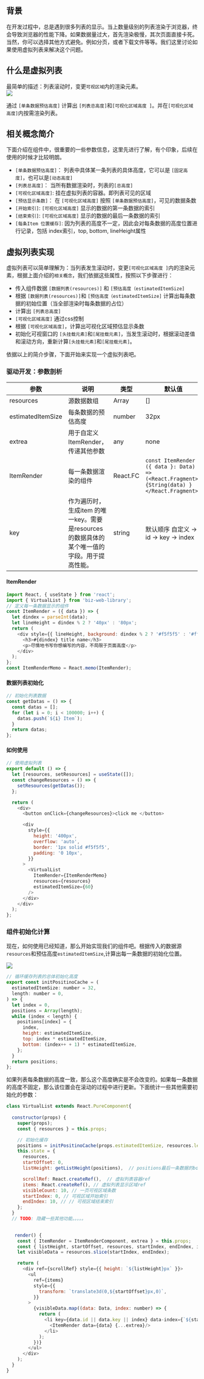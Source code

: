 ## 背景
在开发过程中，总是遇到很多列表的显示。当上数量级别的列表渲染于浏览器，终会导致浏览器的性能下降。如果数据量过大，首先渲染极慢，其次页面直接卡死。当然，你可以选择其他方式避免。例如分页，或者下载文件等等。我们这里讨论如果使用虚拟列表来解决这个问题。

## 什么是虚拟列表
最简单的描述：列表滚动时，变更`可视区域`内的渲染元素。<br>
![](./image/28.png)<br>

通过 `[单条数据预估高度]` 计算出 `[列表总高度]`和`[可视化区域高度 ]`。并在`[可视化区域高度]`内按需渲染列表。


## 相关概念简介
下面介绍在组件中，很重要的一些参数信息，这里先进行了解，有个印象，后续在使用的时候才比较明朗。

- `[单条数据预估高度]`： 列表中具体某一条列表的具体高度，它可以是 `[固定高度]`，也可以是`[动态高度]`
- `[列表总高度]`： 当所有数据渲染时，列表的`[总高度]`
- `[可视化区域高度]`: 挂在虚拟列表的容器。即列表可见的区域
- `[预估显示条数]`： 在 `[可视化区域高度]` 按照 `[单条数据预估高度]`，可见的数据条数
- `[开始索引]`: `[可视化区域高度]` 显示的数据的第一条数据的索引
- `[结束索引]`: `[可视化区域高度]` 显示的数据的最后一条数据的索引
- `[每条Item 位置缓存]`: 因为列表的高度不一定，因此会对每条数据的高度位置进行记录，包括 index索引，top, bottom, lineHeight属性

## 虚拟列表实现
虚拟列表可以简单理解为：当列表发生滚动时，变更`[可视化区域高度 ]`内的渲染元素，根据上面介绍的`相关概念`，我们依据这些属性，按照以下步骤进行：

- 传入组件数据 `[数据列表(resources)]` 和 `[预估高度（estimatedItemSize]`
- 根据 `[数据列表(resources)]`和 `[预估高度（estimatedItemSize]` 计算出每条数据的初始位置（当全部渲染时每条数据的占位）
- 计算出 `[列表总高度]`
- `[可视化区域高度]` 通过css控制
- 根据 `[可视化区域高度]`，计算出可视化区域预估显示条数
- 初始化可视窗口的 `[头挂载元素]`和`[尾挂载元素]`，当发生滚动时，根据滚动差值和滚动方向，重新计算`[头挂载元素]`和`[尾挂载元素]`。

依据以上的简介步骤，下面开始来实现一个虚拟列表吧。

### 驱动开发：参数剖析

| 参数              | 说明                 | 类型                     | 默认值                                                                                     |
| ----------------- | -------------------- | ------------------------ | ------------------------------------------------------------------------------------------ |
| resources         | 源数据数组           | Array                    | []                                                                                         |
| estimatedItemSize | 每条数据的预估高度   | number                   | 32px                                                                                       |
| extrea | 用于自定义ItemRender，传递其他参数 | any | none |
| ItemRender        | 每一条数据渲染的组件 | React.FC | `const ItemRender = ({ data }: Data) => (<React.Fragment>{String(data) }</React.Fragment>)` |
| key | 作为遍历时，生成item 的唯一key。需要是resources的数据具体的某个唯一值的字段。用于提高性能。| string | 默认顺序 自定义 -> id -> key -> index |

#### ItemRender
```javascript
import React, { useState } from 'react';
import { VirtualList } from 'biz-web-library';
// 定义每一条数据显示的组件
const ItemRender = ({ data }) => {
  let dindex = parseInt(data);
  let lineHeight = dindex % 2 ? '40px' : '80px';
  return (
    <div style={{ lineHeight, background: dindex % 2 ? '#f5f5f5' : '#fff' }}>
      <h3>#{dindex} title name</h3>
      <p>尽情地书写你想编写的内容，不局限于页面高度</p>
    </div>
  );
};
const ItemRenderMemo = React.memo(ItemRender);
```

#### 数据列表初始化
```javascript
// 初始化列表数据
const getDatas = () => {
  const datas = [];
  for (let i = 0; i < 100000; i++) {
    datas.push(`${i} Item`);
  }
  return datas;
};
```

#### 如何使用
```javascript
// 使用虚拟列表
export default () => {
  let [resources, setResources] = useState([]);
  const changeResources = () => {
    setResources(getDatas());
  };

  return (
    <div>
      <button onClick={changeResources}>click me </button>

      <div
        style={{
          height: '400px',
          overflow: 'auto',
          border: '1px solid #f5f5f5',
          padding: '0 10px',
        }}
      >
        <VirtualList
          ItemRender={ItemRenderMemo}
          resources={resources}
          estimatedItemSize={60}
        />
      </div>
    </div>
  );
};
```

### 组件初始化计算
现在，如何使用已经知道，那么开始实现我们的组件吧。根据传入的数据源`resources`和预估高度`estimatedItemSize`,计算出每一条数据的初始化位置。<br>

![](./image/29.png)<br>

```javascript
// 循环缓存列表的总体初始化高度
export const initPositinoCache = (
  estimatedItemSize: number = 32,
  length: number = 0,
) => {
  let index = 0,
  positions = Array(length);
  while (index < length) {
    positions[index] = {
      index,
      height: estimatedItemSize,
      top: index * estimatedItemSize,
      bottom: (index++ + 1) * estimatedItemSize,
    };
  }
  return positions;
};
```
如果列表每条数据的高度一致，那么这个高度确实是不会改变的。如果每一条数据的高度不固定，那么该位置会在滚动的过程中进行更新。下面统计一些其他需要初始化的参数：<br>
```javascript
class VirtualList extends React.PureComponent{
 
  constructor(props) {
    super(props);
    const { resources } = this.props;

    // 初始化缓存
    positions = initPositinoCache(props.estimatedItemSize, resources.length);
    this.state = {
      resources,
      startOffset: 0,
      listHeight: getListHeight(positions),  // positions最后一条数据的bottom属性

      scrollRef: React.createRef(),  // 虚拟列表容器ref
      items: React.createRef(), // 虚拟列表显示区域ref
      visibleCount: 10, // 一页可视区域条数
      startIndex: 0, // 可视区域开始索引
      endIndex: 10, // // 可视区域结束索引
    };
  }
  // TODO: 隐藏一些其他功能。。。。。

  
   render() {
    const { ItemRender = ItemRenderComponent, extrea } = this.props;
    const { listHeight, startOffset, resources, startIndex, endIndex, items, scrollRef  } = this.state;
    let visibleData = resources.slice(startIndex, endIndex);

    return (
      <div ref={scrollRef} style={{ height: `${listHeight}px` }}>
        <ul
          ref={items}
          style={{
            transform: `translate3d(0,${startOffset}px,0)`,
          }}
        >
          {visibleData.map((data: Data, index: number) => {
            return (
              <li key={data.id || data.key || index} data-index={`${startIndex + index}`}>
                <ItemRender data={data} {...extrea}/>
              </li>
            );
          })}
        </ul>
      </div>
    );
  }
}
```

